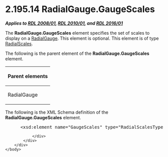 <html dir="LTR" xmlns:mshelp="http://msdn.microsoft.com/mshelp" xmlns:ddue="http://ddue.schemas.microsoft.com/authoring/2003/5" xmlns:xlink="http://www.w3.org/1999/xlink" xmlns:tool="http://www.microsoft.com/tooltip">
    <head>
        <meta http-equiv="Content-Type" content="text/html; CHARSET=utf-8"></meta>
        <meta name="save" content="history"></meta>
        <title>2.195.14 RadialGauge.GaugeScales</title>
        <xml>
            <mshelp:toctitle title="2.195.14 RadialGauge.GaugeScales"></mshelp:toctitle>
            <mshelp:rltitle title="[MS-RDL]: RadialGauge.GaugeScales"></mshelp:rltitle>
            <mshelp:keyword index="A" term="af4cdb4a-eebd-4fb3-8702-24378b30570c"></mshelp:keyword>
            <mshelp:attr name="DCSext.ContentType" value="open specification"></mshelp:attr>
            <mshelp:attr name="AssetID" value="af4cdb4a-eebd-4fb3-8702-24378b30570c"></mshelp:attr>
            <mshelp:attr name="TopicType" value="kbRef"></mshelp:attr>
            <mshelp:attr name="DCSext.Title" value="[MS-RDL]: RadialGauge.GaugeScales" />
        </xml>
    </head>
    <body>
        <div id="header">
            <h1 class="heading">2.195.14 RadialGauge.GaugeScales</h1>
        </div>
        <div id="mainSection">
            <div id="mainBody">
                <div id="allHistory" class="saveHistory"></div>
                <div id="sectionSection0" class="section" name="collapseableSection">
                    

<p><b><i>Applies to </i></b><a href="1e855f94-4617-47e4-b89e-0856c6cb420f.html"><b><i>RDL 2008/01</i></b></a><b><i>,
</i></b><a href="3428e690-a348-4ec7-8a6a-8efb42d2cdee.html"><b><i>RDL 2010/01</i></b></a><b><i>,
and </i></b><a href="52ce3983-2bfc-4e72-9359-42aaf5fe4509.html"><b><i>RDL 2016/01</i></b></a></p>

<p>The <b>RadialGauge.GaugeScales</b> element specifies the set
of scales to display on a <a href="2e113607-ee33-4abd-9ae3-6607c10d3c8a.html">RadialGauge</a>.
This element is optional. This element is of type <a href="250aef2b-c329-4faf-9bd9-2a66fdbb9731.html">RadialScales</a>.</p>

<p>The following is the parent element of the <b>RadialGauge.GaugeScales</b>
element.</p>

<table>
 <thead>
  <tr>
   <th>
   <p>Parent elements</p>
   </th>
  </tr>
 </thead>
 <tr>
  <td>
  <p>RadialGauge </p>
  </td>
 </tr>
</table>

<p>The following is the XML Schema definition of the <b>RadialGauge.GaugeScales</b>
element.           </p>

<dl>
<dd>
<div><pre> &lt;xsd:element name=&quot;GaugeScales&quot; type=&quot;RadialScalesType&quot; minOccurs=&quot;0&quot; /&gt;
</pre></div>
</dd></dl>


                </div>
            </div>
        </div>
    </body>
</html>